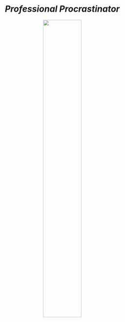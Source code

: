 <div align="center">
  <h1><strong><em>Professional Procrastinator</em></strong></h1>
  <a href="https://dayoftheshirt.com/shirts/90333/dormouse-is-a-pro-pampling"><img style="width: 50%" src="https://media2.dayoftheshirt.com/f1w6yt9il42q15ws3231lkcu7fu4/dormouse-is-a-pro-pampling.jpg"/></a>
</div>  
